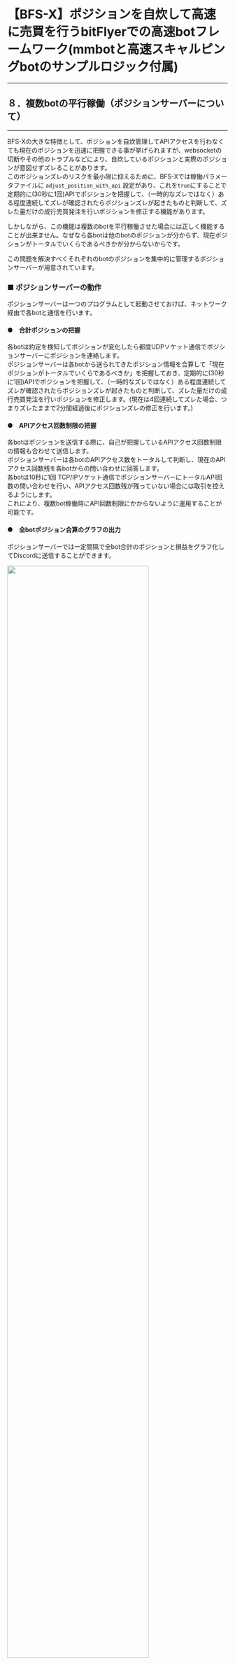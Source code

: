 # 【BFS-X】ポジションを自炊して高速に売買を行うbitFlyerでの高速botフレームワーク(mmbotと高速スキャルピングbotのサンプルロジック付属)


---
## ８．複数botの平行稼働（ポジションサーバーについて）
---


BFS-Xの大きな特徴として、ポジションを自炊管理してAPIアクセスを行わなくても現在のポジションを迅速に把握できる事が挙げられますが、websocketの切断やその他のトラブルなどにより、自炊しているポジションと実際のポジションが意図せずズレることがあります。  
このポジションズレのリスクを最小限に抑えるために、BFS-Xでは稼働パラメータファイルに ```adjust_position_with_api``` 設定があり、これを```true```にすることで定期的に(30秒に1回)APIでポジションを把握して、（一時的なズレではなく）ある程度連続してズレが確認されたらポジションズレが起きたものと判断して、ズレた量だけの成行売買発注を行いポジションを修正する機能があります。  

しかしながら、この機能は複数のbotを平行稼働させた場合には正しく機能することが出来ません。なぜなら各botは他のbotのポジションが分からず、現在ポジションがトータルでいくらであるべきかが分からないからです。  

この問題を解決すべくそれぞれのbotのポジションを集中的に管理するポジションサーバーが用意されています。


### ■ ポジションサーバーの動作
ポジションサーバーは一つのプログラムとして起動させておけば、ネットワーク経由で各botと通信を行います。

#### ●　合計ポジションの把握
各botは約定を検知してポジションが変化したら都度UDPソケット通信でポジションサーバーにポジションを連絡します。  
ポジションサーバーは各botから送られてきたポジション情報を合算して「現在ポジションがトータルでいくらであるべきか」を把握しておき、定期的に(30秒に1回)APIでポジションを把握して、（一時的なズレではなく）ある程度連続してズレが確認されたらポジションズレが起きたものと判断して、ズレた量だけの成行売買発注を行いポジションを修正します。(現在は4回連続してズレた場合、つまりズレたままで2分間経過後にポジションズレの修正を行います。)

#### ●　APIアクセス回数制限の把握
各botはポジションを送信する際に、自己が把握しているAPIアクセス回数制限の情報も合わせて送信します。  
ポジションサーバーは各botのAPIアクセス数をトータルして判断し、現在のAPIアクセス回数残を各botからの問い合わせに回答します。  
各botは10秒に1回 TCP/IPソケット通信でポジションサーバーにトータルAPI回数の問い合わせを行い、APIアクセス回数残が残っていない場合には取引を控えるようにします。  
これにより、複数bot稼働時にAPI回数制限にかからないように運用することが可能です。

#### ●　全botポジション合算のグラフの出力
ポジションサーバーでは一定間隔で全bot合計のポジションと損益をグラフ化してDiscordに送信することができます。

<img src="images/total.png" width="80%">

### ■ ポジションサーバーの使用方法
ポジションサーバーは```pos_server.py```および```trade.yaml```があるフォルダをカレントフォルダにして、```pos_server.py```を起動させることでスタートします。  

実行コマンド
```
python3 pos_server.py
```

稼働イメージ
<img src="images/pos_server.png">

ポジションサーバーはカレントフォルダにある ```trade.yaml``` ファイルの中で、apikey / secret の他、 pos_server / pos_server_graph_period / pos_server_discord / pos_server_discord_intervalの4つのパラメータを読み込んで動作します。

>[Tips1]  
起動時に引数として稼働パラメータを指定して起動することも可能です。  
下記の場合であれば、カレントフォルダにある ```trade.yaml``` の代わりに ```mytrade.yaml``` を稼働パラメータとして読み込むことが可能です。

>[Tips2]  
稼働パラメータは動作中での変更すればアップデートされますが、一部の設定は再起動しないと変更されません。  
起動中に変更可能なパラメータは ```pos_server_graph_period``` / ```pos_server_discord``` / ```pos_server_discord_interval``` / ```bitflyer_color``` の4つのみです。


実行コマンド
```
python3 pos_server.py mytrade.yaml
```


#### ●　pos_server :
ポジションサーバーを稼働させるホストのホスト名(またはIPアドレス)と通信に使用するポート番号を指定します。
通常はbotと同じサーバーでポジションサーバーを動作させるので、ホスト名(IPアドレス)は```'localhost'```にしておきます。  
ポートを番号はデフォルトでは```51000```となっていますが必要に応じて変更してください。
この項目はポジションサーバー側も参照しますし、各botも参照します。両者を同じポートで設定してください。

設定例（デフォルト）
```
pos_server : ['localhost', 51000]
```

> [Hint]   
デフォルトではpos_serverの項目はコメントアウトされています。コメントアウトされている場合には、botはポジションサーバーへの接続とポジション通知を行いません。  
ポジションサーバーを使う場合にはコメントアウトを解除してください。

> [Hint]   
異なるVPS間でBFS-X本体とポジションサーバーを稼働させる場合には、ポジションサーバーに使われる設定ファイル(trade.yaml)ではアドレスに **'0.0.0.0'** を指定することで、他のVPSからの接続も受信するようになります。  
ポジションサーバーデフォルトの状態で起動させた場合には設定ファイル(`trade.yaml`)はBFS-Xと共用になっていますので、起動時の引数で別の設定ファイルを指定してやるなどの工夫が必要です。
また、別のVPSで稼働しているBFS-Xの設定ファイルにはポジションサーバーが稼働しているVPSのIPアドレスを指定してやってください。  
**※その他、ファイヤーウォールの設定など適切なネットワーク設定が必要です。**

稼働設定例
<img src="images/pos_server2.png">

#### ●　pos_server_graph_period :
全botのポジション合算グラフを出力する際に、何時間分のグラフをプロットするかを指定します。  
デフォルトでは過去6時間のグラフをプロットする設定になっています。

> [Hint]   
ポジション合算グラフはマーケットごとにまとめられてプロットされます。例えば```BTC_JPY```で取引を行うbotと```FX_BTC_JPY```で取引を行うbotを稼働させた場合には、それぞれ2つのポジション合算グラフをプロット・送信します。

#### ●　pos_server_discord :
全botのポジション合算グラフおよび合算損益グラフを送信するdiscordのwebhookを指定します。  
デフォルトで記載している '' の状態であれば、通知は行いません。

#### ●　pos_server_discord_interval :
全botのポジション合算グラフおよび合算損益グラフを送信する間隔(分)を指定します。

#### ●　pos_server_discord_send_text :
各botの損益をテキストでDiscordへ通知するかを選択します。(true/false)  

#### ●　pos_server_bitflyer_color :
trueに設定すると合算損益グラフをbitFlyerのモバイルアプリのようなグラフ形式で出力します。(true/false)  
合算損益グラフは全マーケットの合算数値をプロットします。

#### ●　adjust_max_size :
ポジズレを補正する際に、一度に大きな成行売買を行わないように、一度に発注する最大量を指定することが出来ます。

#### ●　pos_server_discord_influxdb :
influxDBへポジション情報を出力する場合に使用します。  
詳細はこちらのnoteで紹介していますので参考にしてください。  
[InfluxDB + Grafana + ConoHa VPSで仮想通貨取引口座の損益グラフを管理する](https://note.com/kunmosky1/n/n3bda50a1f0e2)

設定例（デフォルト）
```
pos_server_discord_influxdb : ['localhost', 8086]
```

### ■ ポジションサーバーに接続しているbotの停止方法
ポジションサーバーに接続しているbotを```Ctrl+C```などで停止させた場合や何らかの異常でbotからの通信が来なくなった場合、最後の通信から300秒(5分)経過した場合にポジションサーバーは当該のbotをリストから削除します。  
ポジションを持ったままのbotがリストから削除された場合、その分だけポジションの合計がズレることになり、その後30秒ごとのポジションズレチェックである程度連続してズレが確認されたらポジションズレが起きたものと判断して、ズレた量だけの成行売買発注を行いポジションを修正します。(現在は4回連続してズレた場合、つまりズレたままで2分間経過後にポジションズレの修正を行います。)  
その結果、bot停止後7分程度でポジションズレのない正常な状態になります。

>[Tips]  
高頻度な取引の場合では停止からポジション適正化までの7分程度の間の変動で予期しない損益になることが考えられます。  
```close_position```パラメータなどを用いてポジションをゼロ（または影響ない程度に小さく）しておいてから停止させることをお勧めします。